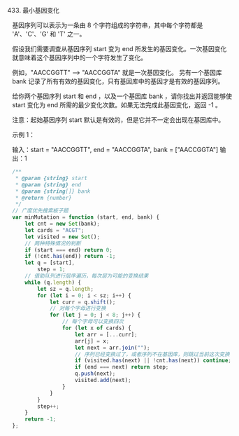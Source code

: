 433. 最小基因变化

基因序列可以表示为一条由 8 个字符组成的字符串，其中每个字符都是 'A'、'C'、'G' 和 'T' 之一。

假设我们需要调查从基因序列 start 变为 end 所发生的基因变化。一次基因变化就意味着这个基因序列中的一个字符发生了变化。

例如，"AACCGGTT" --> "AACCGGTA" 就是一次基因变化。
另有一个基因库 bank 记录了所有有效的基因变化，只有基因库中的基因才是有效的基因序列。

给你两个基因序列 start 和 end ，以及一个基因库 bank ，请你找出并返回能够使 start 变化为 end 所需的最少变化次数。如果无法完成此基因变化，返回 -1 。

注意：起始基因序列 start 默认是有效的，但是它并不一定会出现在基因库中。

示例 1：

输入：start = "AACCGGTT", end = "AACCGGTA", bank = ["AACCGGTA"]
输出：1

```js
/**
 * @param {string} start
 * @param {string} end
 * @param {string[]} bank
 * @return {number}
 */
// 广度优先搜索板子题
var minMutation = function (start, end, bank) {
    let cnt = new Set(bank);
    let cards = "ACGT";
    let visited = new Set();
    // 两种特殊情况的判断
    if (start === end) return 0;
    if (!cnt.has(end)) return -1;
    let q = [start],
        step = 1;
    // 借助队列进行层序遍历，每次层为可能的变换结果
    while (q.length) {
        let sz = q.length;
        for (let i = 0; i < sz; i++) {
            let curr = q.shift();
            // 对每个字母进行变换
            for (let j = 0; j < 8; j++) {
                // 每个字母可以变换四次
                for (let x of cards) {
                    let arr = [...curr];
                    arr[j] = x;
                    let next = arr.join("");
                    // 序列已经变换过了，或者序列不在基因库，则跳过当前这次变换
                    if (visited.has(next) || !cnt.has(next)) continue;
                    if (end === next) return step;
                    q.push(next);
                    visited.add(next);
                }
            }
        }
        step++;
    }
    return -1;
};
```
